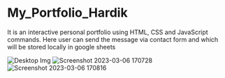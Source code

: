 # My_Portfolio_Hardik
It is an interactive personal portfolio using HTML, CSS and JavaScript commands. Here user can send the message via contact form and which will be stored locally in google sheets

![Desktop Img](https://user-images.githubusercontent.com/113702506/223168223-a00bf999-d8fc-4a2f-ac2f-0c5f63bf6f4c.jpg)
![Screenshot 2023-03-06 170728](https://user-images.githubusercontent.com/113702506/223168405-88dd5606-ee4d-4bb2-94cf-8dc530189cf3.png)
![Screenshot 2023-03-06 170816](https://user-images.githubusercontent.com/113702506/223168423-15a99f34-3f22-4034-91bc-162704b3c345.png)
